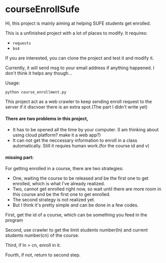 # courseEnrollSufe

Hi, this project is mainly aiming at helping SUFE students get enrolled.

This is a unfinished project with a lot of places to modify. It requires:
 * ```requests```
 * ```bs4```

If you are interested, you can clone the project and test it and modify it.

Currently, it will send msg to your email address if anything happened. I don't think it helps any though...

Usage:

```python course_enrollment.py```

This project act as a web crawler to keep sending enroll request to the server if it discvoer there is an extra spot.(The part I didn't write yet)


#### There are two problems in this project,
 * It has to be opened all the time by your computer. (I am thinking about using cloud platform? make it a web app?)
 * It can not get the neccessary information to enroll in a class automatically. Still it requies human work.(for the course id and v)

#### missing part:

For getting enrolled in a course, there are two strategies:
 * One, waiting the course to be released and be the first one to get enrolled, which is what I've already realized.
 * Two, cannot get enrolled right now, so wait until there are more room in this course and be the first one to get enrolled.
 * The second strategy is not realized yet.
 * But I think it's pretty simple and can be done in a few codes.

First, get the id of a course, which can be something you feed in the program

Second, use crawler to get the limit students number(ln) and current students number(cn) of the course.

Third, if ln > cn, enroll in it.

Fourth, if not, return to second step.


